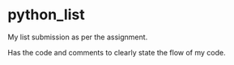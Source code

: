 # python_list
My list submission as per the assignment.

Has the code and comments to clearly state the flow of my code.